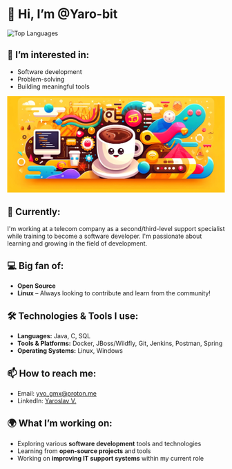 # 👋 Hi, I’m @Yaro-bit
![Top Languages](https://github-readme-stats.vercel.app/api/top-langs/?username=Yaro-bit&layout=compact&theme=radical)

## 👀 I’m interested in:
- Software development
- Problem-solving
- Building meaningful tools

![Yaro-bit Banner](https://github.com/Yaro-bit/Yaro-bit/blob/main/gpt.jpg)

## 🌱 Currently:
I'm working at a telecom company as a second/third-level support specialist while training to become a software developer. 
I'm passionate about learning and growing in the field of development.

## 💻 Big fan of:
- **Open Source**
- **Linux** – Always looking to contribute and learn from the community!

## 🛠️ Technologies & Tools I use:
- **Languages:** Java, C, SQL
- **Tools & Platforms:** Docker, JBoss/Wildfly, Git, Jenkins, Postman, Spring
- **Operating Systems:** Linux, Windows

## 📫 How to reach me:

- Email: [yvo_gmx@proton.me](mailto:yvo_gmx@proton.me)
- LinkedIn: [Yaroslav V.](https://www.linkedin.com/in/yaroslav-v-b7876a211/)

## 🌍 What I’m working on:
- Exploring various **software development** tools and technologies
- Learning from **open-source projects** and tools 
- Working on **improving IT support systems** within my current role

